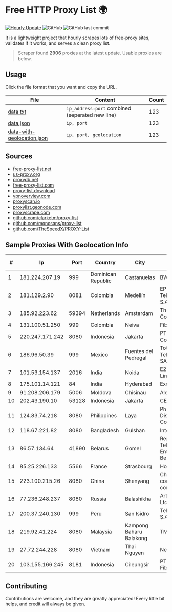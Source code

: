 
# Free HTTP Proxy List 🌍

[![Hourly Update](https://github.com/mertguvencli/http-proxy-list/actions/workflows/main.yml/badge.svg?branch=main)](https://github.com/mertguvencli/http-proxy-list/actions/workflows/main.yml)
![GitHub](https://img.shields.io/github/license/mertguvencli/http-proxy-list)
![GitHub last commit](https://img.shields.io/github/last-commit/mertguvencli/http-proxy-list)

It is a lightweight project that hourly scrapes lots of free-proxy sites, validates if it works, and serves a clean proxy list.


> Scraper found **2906** proxies at the latest update. Usable proxies are below.

## Usage

Click the file format that you want and copy the URL.


|File|Content|Count|
|----|-------|-----|
|[data.txt](https://raw.githubusercontent.com/mertguvencli/http-proxy-list/main/proxy-list/data.txt)|`ip_address:port` combined (seperated new line)|123|
|[data.json](https://raw.githubusercontent.com/mertguvencli/http-proxy-list/main/proxy-list/data.json)|`ip, port`|123|
|[data-with-geolocation.json](https://raw.githubusercontent.com/mertguvencli/http-proxy-list/main/proxy-list/data-with-geolocation.json)|`ip, port, geolocation`|123|

## Sources

* [free-proxy-list.net](https://free-proxy-list.net)
* [us-proxy.org](https://www.us-proxy.org)
* [proxydb.net](http://proxydb.net)
* [free-proxy-list.com](https://free-proxy-list.com/?page=&port=&type%5B%5D=http&type%5B%5D=https&up_time=0&search=Search)
* [proxy-list.download](https://www.proxy-list.download/HTTP)
* [vpnoverview.com](https://vpnoverview.com/privacy/anonymous-browsing/free-proxy-servers)
* [proxyscan.io](https://www.proxyscan.io)
* [proxylist.geonode.com](https://proxylist.geonode.com/api/proxy-list?limit=300&page=1&sort_by=lastChecked&sort_type=desc&protocols=http,https)
* [proxyscrape.com](https://api.proxyscrape.com/v2/?request=displayproxies&protocol=http&timeout=10000&country=all&ssl=all&anonymity=all)
* [github.com/clarketm/proxy-list](https://raw.githubusercontent.com/clarketm/proxy-list/master/proxy-list-raw.txt)
* [github.com/monosans/proxy-list](https://raw.githubusercontent.com/monosans/proxy-list/main/proxies/http.txt)
* [github.com/TheSpeedX/PROXY-List](https://raw.githubusercontent.com/TheSpeedX/PROXY-List/master/http.txt)


## Sample Proxies With Geolocation Info

|#|Ip|Port|Country|City|Internet Service Provider|
|-|--|----|-------|----|-------------------------|
|1|181.224.207.19|999|Dominican Republic|Castanuelas|BW TELECOM|
|2|181.129.2.90|8081|Colombia|Medellín|EPM Telecomunicaciones S.A. E.S.P.|
|3|185.92.223.62|59394|Netherlands|Amsterdam|The Constant Company|
|4|131.100.51.250|999|Colombia|Neiva|Fibernet TV SAS|
|5|220.247.171.242|8080|Indonesia|Jakarta|PT Indonesia Comnets Plus|
|6|186.96.50.39|999|Mexico|Fuentes del Pedregal|Total Play Telecomunicaciones SA De CV|
|7|101.53.154.137|2016|India|Noida|E2E Networks Limited|
|8|175.101.14.121|84|India|Hyderabad|ExcellMedia Pvt Ltd|
|9|91.208.206.179|5006|Moldova|Chisinau|Alexhost SRL|
|10|202.43.190.10|53128|Indonesia|Jakarta|CEPATNET|
|11|124.83.74.218|8080|Philippines|Laya|Philippine Long Distance Telephone Co.|
|12|118.67.221.82|8080|Bangladesh|Gulshan|InterCloud Limited|
|13|86.57.134.64|41890|Belarus|Gomel|Republican Unitary Telecommunication Enterprise Beltelecom|
|14|85.25.226.133|5566|France|Strasbourg|Host Europe GmbH|
|15|223.100.215.26|8080|China|Shenyang|China Mobile communications corporation|
|16|77.236.248.237|8080|Russia|Balashikha|ArtCommunications Ltd. ISP. Moscow|
|17|200.37.240.130|999|Peru|San Isidro|Telefonica del Peru S.A.A.|
|18|219.92.41.224|8080|Malaysia|Kampong Baharu Balakong|TMnet|
|19|27.72.244.228|8080|Vietnam|Thai Nguyen|Newass2011xDSLHN|
|20|103.155.166.245|8181|Indonesia|Cileungsir|PT Network Lintas Fiberindo|



## Contributing

Contributions are welcome, and they are greatly appreciated! Every
little bit helps, and credit will always be given.

